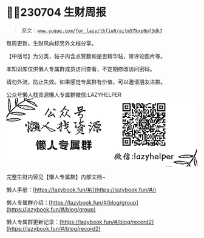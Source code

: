 # 🍢🙎230704 生财周报

> 原文：[`www.yuque.com/for_lazy/thfiu8/aitm97kxp0pf3dk7`](https://www.yuque.com/for_lazy/thfiu8/aitm97kxp0pf3dk7)



每周更新，生财风向标另外文档分享。 

【中括号】为分类，帖子内含点赞数和是否精华帖，带评论图片等。 

本知识库仅供懒人专属群成员访问查看，不定期修改访问密码。 

请勿外流，防止失效。如果感觉专属群有价值，可以邀请朋友进群。 

公众号懒人找资源懒人专属群微信:LAZYHELPER![专属群.jpg](img/854fcab09ac835e640fa5f3a9fc921bd.png)  

完整生财内容见【懒人专属群】内部文档~ 

懒人手册：[https://lazybook.fun/#/](https://lazybook.fun/#/) 

懒人专属群介绍：[https://lazybook.fun/#/blog/group](https://lazybook.fun/#/blog/group) 

懒人专属群更新记录：[https://lazybook.fun/#/blog/record2](https://lazybook.fun/#/blog/record2)